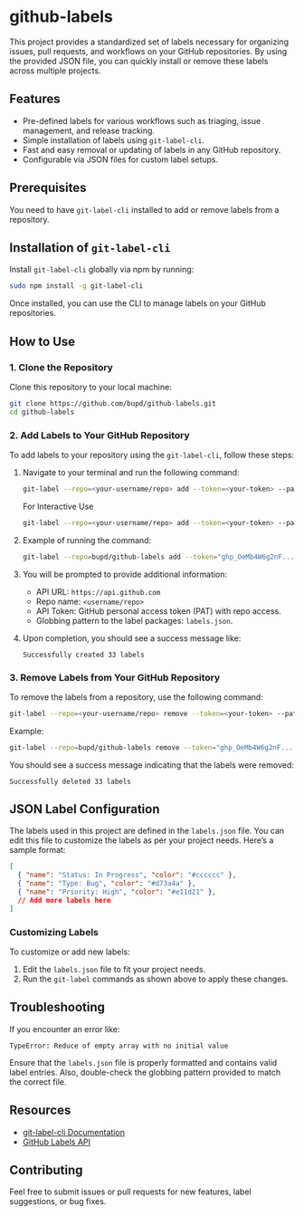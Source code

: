 # github-labels

This project provides a standardized set of labels necessary for organizing issues, pull requests, and workflows on your GitHub repositories. By using the provided JSON file, you can quickly install or remove these labels across multiple projects.

## Features

- Pre-defined labels for various workflows such as triaging, issue management, and release tracking.
- Simple installation of labels using `git-label-cli`.
- Fast and easy removal or updating of labels in any GitHub repository.
- Configurable via JSON files for custom label setups.

## Prerequisites

You need to have `git-label-cli` installed to add or remove labels from a repository.

## Installation of `git-label-cli`

Install `git-label-cli` globally via npm by running:

```bash
sudo npm install -g git-label-cli
```

Once installed, you can use the CLI to manage labels on your GitHub repositories.

## How to Use

### 1. Clone the Repository

Clone this repository to your local machine:

```bash
git clone https://github.com/bupd/github-labels.git
cd github-labels
```

### 2. Add Labels to Your GitHub Repository

To add labels to your repository using the `git-label-cli`, follow these steps:

1. Navigate to your terminal and run the following command:
   ```bash
   git-label --repo=<your-username/repo> add --token=<your-token> --pattern ./labels.json --api https://api.github.com
   ```
   For Interactive Use
   ```bash
   git-label --repo=<your-username/repo> add --token=<your-token> --pattern ./labels.json --api https://api.github.com --interactive
   ```

2. Example of running the command:
   ```bash
   git-label --repo=bupd/github-labels add --token="ghp_OeMb4W6g2nF...." --pattern ./labels.json --api https://api.github.com --interactive
   ```

3. You will be prompted to provide additional information:
   - API URL: `https://api.github.com`
   - Repo name: `<username/repo>`
   - API Token: GitHub personal access token (PAT) with repo access.
   - Globbing pattern to the label packages: `labels.json`.

4. Upon completion, you should see a success message like:
   ```
   Successfully created 33 labels
   ```

### 3. Remove Labels from Your GitHub Repository

To remove the labels from a repository, use the following command:

   ```bash
   git-label --repo=<your-username/repo> remove --token=<your-token> --pattern ./labels.json --api https://api.github.com
   ```

Example:

```bash
git-label --repo=bupd/github-labels remove --token="ghp_OeMb4W6g2nF...." -p ./labels.json -a https://api.github.com
```

You should see a success message indicating that the labels were removed:
```
Successfully deleted 33 labels
```

## JSON Label Configuration

The labels used in this project are defined in the `labels.json` file. You can edit this file to customize the labels as per your project needs. Here’s a sample format:

```json
[
  { "name": "Status: In Progress", "color": "#cccccc" },
  { "name": "Type: Bug", "color": "#d73a4a" },
  { "name": "Priority: High", "color": "#e11d21" },
  // Add more labels here
]
```

### Customizing Labels

To customize or add new labels:
1. Edit the `labels.json` file to fit your project needs.
2. Run the `git-label` commands as shown above to apply these changes.

## Troubleshooting

If you encounter an error like:

```
TypeError: Reduce of empty array with no initial value
```

Ensure that the `labels.json` file is properly formatted and contains valid label entries. Also, double-check the globbing pattern provided to match the correct file.

## Resources

- [git-label-cli Documentation](https://github.com/jasonbellamy/git-label-cli)
- [GitHub Labels API](https://docs.github.com/en/rest/issues/labels)

## Contributing

Feel free to submit issues or pull requests for new features, label suggestions, or bug fixes.
